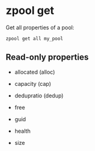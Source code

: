 # zpool get

Get all properties of a pool:

	zpool get all my_pool


## Read-only properties

- allocated (alloc)

- capacity (cap)

- dedupratio (dedup)

- free

- guid

- health

- size

